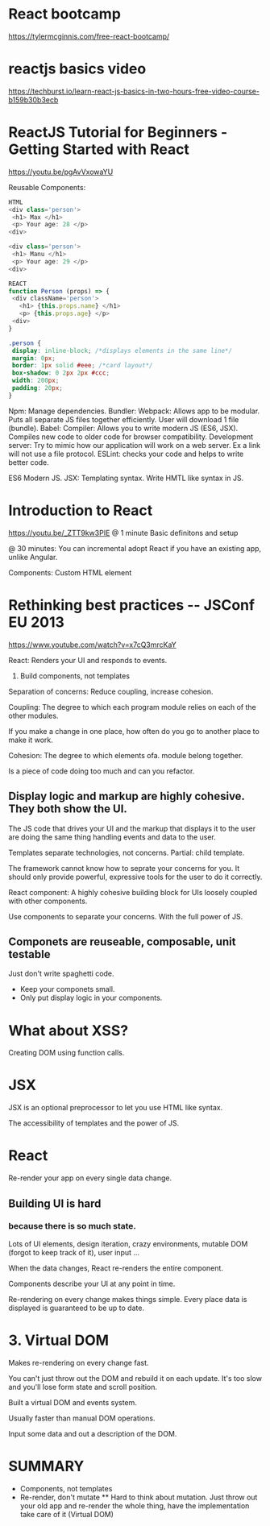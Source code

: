 # React bootcamp

https://tylermcginnis.com/free-react-bootcamp/

# reactjs basics video
https://techburst.io/learn-react-js-basics-in-two-hours-free-video-course-b159b30b3ecb

# ReactJS Tutorial for Beginners - Getting Started with React
https://youtu.be/pgAvVxowaYU

Reusable Components:
```js
HTML
<div class='person'>
 <h1> Max </h1>
 <p> Your age: 28 </p> 
<div>

<div class='person'>
 <h1> Manu </h1>
 <p> Your age: 29 </p> 
<div>

REACT
function Person (props) => {
 <div className='person'>
   <h1> {this.props.name} </h1>
   <p> {this.props.age} </p> 
 <div>
}
```


```css
.person {
 display: inline-block; /*displays elements in the same line*/
 margin: 0px;
 border: 1px solid #eee; /*card layout*/
 box-shadow: 0 2px 2px #ccc; 
 width: 200px;
 padding: 20px;
}
```

Npm: Manage dependencies.
Bundler: Webpack: Allows app to be modular. Puts all separate JS files together efficiently. User will download 1 file (bundle).
Babel: Compiler: Allows you to write modern JS (ES6, JSX). Compiles new code to older code for browser compatibility.
Development server: Try to mimic how our application will work on a web server. Ex a link will not use a file protocol.
ESLint:  checks your code and helps to write better code.

 ES6 Modern JS.
 JSX: Templating syntax. Write HMTL like syntax in JS.
 
# Introduction to React
https://youtu.be/_ZTT9kw3PIE
@ 1 minute
Basic definitons and setup

 @ 30 minutes:
You can incremental adopt React if you have an existing app, unlike Angular.

Components: Custom HTML element

# Rethinking best practices -- JSConf EU 2013
https://www.youtube.com/watch?v=x7cQ3mrcKaY

React: Renders your UI and responds to events.

1. Build components, not templates

Separation of concerns: Reduce coupling, increase cohesion.

Coupling: The degree to which each program module relies on each of the other modules.

If you make a change in one place, how often do you go to another place to make it work.

Cohesion: The degree to which elements ofa. module belong together.

Is a piece of code doing too much and can you refactor.

## Display logic and markup are highly cohesive. They both show the UI.
 The JS code that drives your UI and the markup that displays it to the user are doing the same thing handling events and data to the user.
 
Templates separate technologies, not concerns.
Partial: child template.

The framework cannot know how to seprate your concerns for you. It should only provide powerful, expressive tools for the user to do it correctly.

React component: A highly cohesive building block for UIs loosely coupled with other components.

Use components to separate your concerns. With the full power of JS.

## Componets are reuseable, composable, unit testable

Just don't write spaghetti code. 
* Keep your componets small.
* Only put display logic in your components. 

# What about XSS?
Creating DOM using function calls.

# JSX
JSX is an optional preprocessor to let you use HTML like syntax.

The accessibility of templates and the power of JS.
 
 # React
 Re-render your app on every single data change.
 
 ## Building UI is hard
 ### because there is so much state.
 
 Lots of UI elements, design iteration, crazy environments, mutable DOM (forgot to keep track of it), user input ...
 
 When the data changes, React re-renders the entire component.
 
 Components describe your UI at any point in time.
 
 Re-rendering on every change makes things simple. Every place data is displayed is guaranteed to be up to date.
 
 # 3. Virtual DOM
 Makes re-rendering on every change fast.
 
 You can't just throw out the DOM and rebuild it on each update. It's too slow and you'll lose form state and scroll position.
 
 Built a virtual DOM and events system.
 
 Usually faster than manual DOM operations.
 
 Input some data and out a description of the DOM.
 
 # SUMMARY 
 * Components, not templates
 * Re-render, don't mutate
 ** Hard to think about mutation. Just throw out your old app and re-render the whole thing, have the implementation take care of it (Virtual DOM)
 
